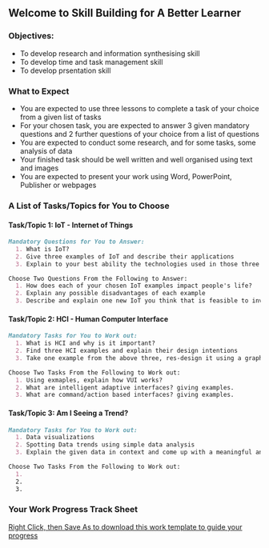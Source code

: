 ## Welcome to Skill Building for A Better Learner

### Objectives:
- To develop research and information synthesising skill
- To develop time and task management skill
- To develop prsentation skill

### What to Expect

- You are expected to use three lessons to complete a task of your choice from a given list of tasks
- For your chosen task, you are expected to answer 3 given mandatory questions and 2 further questions of your choice from a list of questions
- You are expected to conduct some research, and for some tasks, some analysis of data
- Your finished task should be well written and well organised using text and images 
- You are expected to present your work using Word, PowerPoint, Publisher or webpages

### A List of Tasks/Topics for You to Choose
#### Task/Topic 1: IoT - Internet of Things
```markdown
Mandatory Questions for You to Answer:
  1. What is IoT?
  2. Give three examples of IoT and describe their applications
  3. Explain to your best ability the technologies used in those three examples of IoT

Choose Two Questions From the Following to Answer:
  1. How does each of your chosen IoT examples impact people's life?
  2. Explain any possible disadvantages of each example
  3. Describe and explain one new IoT you think that is feasible to invent and will positively increase people's quality of life
```
#### Task/Topic 2: HCI - Human Computer Interface

```markdown
Mandatory Tasks for You to Work out:
  1. What is HCI and why is it important?
  2. Find three HCI examples and explain their design intentions
  3. Take one example from the above three, res-design it using a graphics software to suit your own needs and justify your design intentions

Choose Two Tasks From the Following to Work out:
  1. Using exmaples, explain how VUI works?
  2. What are intelligent adaptive interfaces? giving examples.
  3. What are command/action based interfaces? giving examples.
``` 
#### Task/Topic 3: Am I Seeing a Trend?

```markdown
Mandatory Tasks for You to Work out:
  1. Data visualizations 
  2. Spotting Data trends using simple data analysis
  3. Explain the given data in context and come up with a meaningful and relevant hypothesis

Choose Two Tasks From the Following to Work out:
  1. 
  2.
  3.
```
### Your Work Progress Track Sheet
[Right Click, then Save As to download this work template to guide your progress](https://github.com/digixc/Y9-SkillBuilding/blob/gh-pages/doc/SkillBuilding_ProgressTracker.docx)



